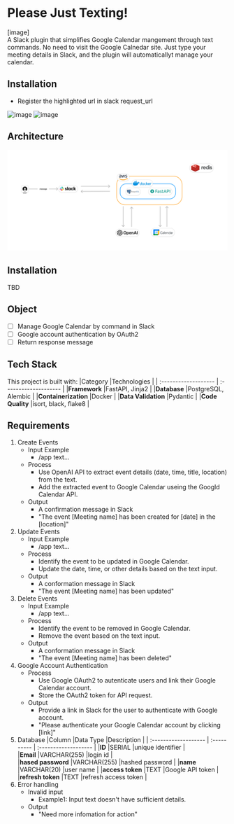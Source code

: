 # Please Just Texting!
[image]   
A Slack plugin that simplifies Google Calendar mangement through text commands. No need to visit the Google Calnedar site. Just type your meeting details in Slack, and the plugin will automaticallyt manage your calendar.

## Installation
- Register the highlighted url in slack request_url   

![image](https://github.com/user-attachments/assets/05585bd5-e989-49af-af4d-e3ae11d2a4fb)
![image](https://github.com/user-attachments/assets/295b7bac-0f0f-455e-88ae-4a57e84d9465)




## Architecture
![alt text](https://github.com/hwarang97/new_please-just-texting/blob/main/architecture.jpg?raw=true)

## Installation
TBD

## Object
- [ ] Manage Google Calendar by command in Slack
- [ ] Google account authentication by OAuth2
- [ ] Return response message

## Tech Stack
This project is built with:
|Category              |Technologies           |
| :------------------- | :-------------------- |
|**Framework**         |FastAPI, Jinja2        |
|**Database**          |PostgreSQL, Alembic    |
|**Containerization**  |Docker                 |
|**Data Validation**   |Pydantic               |
|**Code Quality**      |isort, black, flake8   |

## Requirements
1. Create Events
   - Input Example
     - /app text...
   - Process
     - Use OpenAI API to extract event details (date, time, title, location) from the text.
     - Add the extracted event to Google Calendar useing the Googld Calendar API.
   - Output
     - A confirmation message in Slack
     - "The event [Meeting name] has been created for [date] in the [location]"
2. Update Events
   - Input Example
      - /app text...
   - Process
      - Identify the event to be updated in Google Calendar.
      - Update the date, time, or other details based on the text input.
   - Output
      - A conformation message in Slack
      - "The event [Meeting name] has been updated"
3. Delete Events
   - Input Example
      - /app text...
   - Process
      - Identify the event to be removed in Google Calendar.
      - Remove the event based on the text input.
   - Output
      - A conformation message in Slack
      - "The event [Meeting name] has been deleted"
4. Google Account Authentication
   - Process
      - Use Google OAuth2 to autenticate users and link their Google Calendar account.
      - Store the OAuth2 token for API request.
   - Output
      - Provide a link in Slack for the user to authenticate with Google account.
      - "Please authenticate your Google Calendar account by clicking [link]"
5. Database
   |Column                |Data Type    |Description           |
   | :------------------- | :---------- | :------------------- |
   |**ID**                |SERIAL       |unique identifier     |                
   |**Email**             |VARCHAR(255) |login id              |                
   |**hased password**    |VARCHAR(255) |hashed password       |
   |**name**              |VARCHAR(20)  |user name             |
   |**access token**      |TEXT         |Google API token      |
   |**refresh token**     |TEXT         |refresh access token  |
6. Error handling
   - Invalid input
      - Example1: Input text doesn't have sufficient details.
   - Output
      - "Need more infomation for action"
